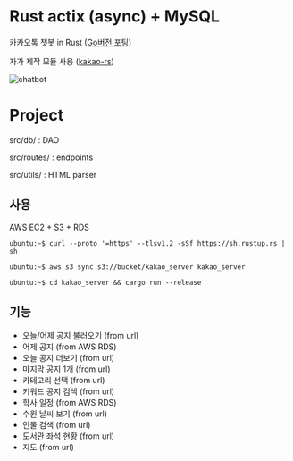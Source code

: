 # Rust actix (async) + MySQL

카카오톡 챗봇 in Rust ([Go버전 포팅](https://github.com/Alfex4936/KakaoChatBot-Golang))

자가 제작 모듈 사용 ([kakao-rs](https://github.com/Alfex4936/kakao-rs))

![chatbot](https://user-images.githubusercontent.com/2356749/130438379-b94dc18a-5ada-456b-b1bb-f753e367183e.gif)

# Project

src/db/ : DAO

src/routes/ : endpoints

src/utils/ : HTML parser

## 사용
AWS EC2 + S3 + RDS
```console
ubuntu:~$ curl --proto '=https' --tlsv1.2 -sSf https://sh.rustup.rs | sh

ubuntu:~$ aws s3 sync s3://bucket/kakao_server kakao_server

ubuntu:~$ cd kakao_server && cargo run --release
```

## 기능
* 오늘/어제 공지 불러오기 (from url)
* 어제 공지 (from AWS RDS)
* 오늘 공지 더보기 (from url)
* 마지막 공지 1개 (from url)
* 카테고리 선택 (from url)
* 키워드 공지 검색 (from url)
* 학사 일정 (from AWS RDS)
* 수원 날씨 보기 (from url)
* 인물 검색 (from url)
* 도서관 좌석 현황 (from url)
* 지도 (from url)